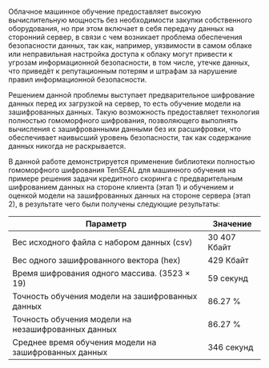 Облачное машинное обучение предоставляет высокую вычислительную мощность без необходимости закупки собственного оборудования, но при этом включает в себя передачу данных на сторонний сервер, в связи с чем возникает проблема обеспечения безопасности данных, так как, например, уязвимости в самом облаке или неправильная настройка доступа к облаку могут привести к угрозам информационной безопасности, в том числе, утечке данных, что приведёт к репутационным потерям и штрафам за нарушение правил информационной безопасности.

Решением данной проблемы выступает предварительное шифрование данных перед их загрузкой на сервер, то есть обучение модели на зашифрованных данных. Такую возможность предоставляет технология полностью гомоморфного шифрования, позволяющего выполнять вычисления с зашифрованными данными без их расшифровки, что обеспечивает наивысший уровень безопасности, так как содержание данных никогда не раскрывается.

В данной работе демонстрируется применение библиотеки полностью гомоморфного шифрования TenSEAL для машинного обучения на примере решения задачи кредитного скоринга с предварительным шифрованием данных на стороне клиента (этап 1) и обучением и оценкой модели на зашифрованных данных на стороне сервера (этап 2), в результате чего были получены следующие результаты:

| Параметр      | Значение |
| --- | --- |
| Вес исходного файла с набором данных (csv)  | 30 407 Кбайт  |
| Вес одного зашифрованного вектора (hex)  | 429 Кбайт  |
| Время шифрования одного массива. (3523 × 19)  | 59 секунд  |
| Точность обучения модели на зашифрованных данных  | 86.27 %  |
| Точность обучения модели на незашифрованных данных  | 86.27 %  |
| Среднее время обучения модели на зашифрованных данных  | 346 секунд  |